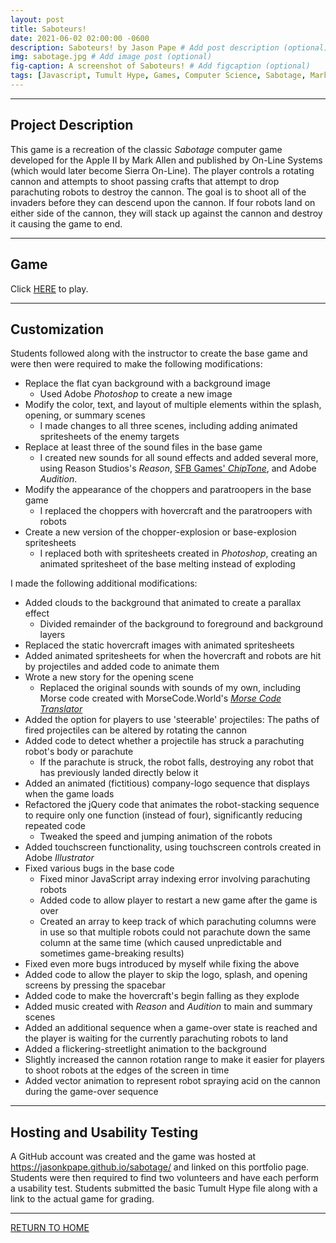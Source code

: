 ```yaml
---
layout: post
title: Saboteurs!
date: 2021-06-02 02:00:00 -0600
description: Saboteurs! by Jason Pape # Add post description (optional)
img: sabotage.jpg # Add image post (optional)
fig-caption: A screenshot of Saboteurs! # Add figcaption (optional)
tags: [Javascript, Tumult Hype, Games, Computer Science, Sabotage, Mark Allen, Apple II, jQuery, Fixed Shooter]
---
```


----
## Project Description
This game is a recreation of the classic <cite>Sabotage</cite> computer game developed for the Apple II by Mark Allen and published by On-Line Systems (which would later become Sierra On-Line). The player controls a rotating cannon and attempts to shoot passing crafts that attempt to drop parachuting robots to destroy the cannon. The goal is to shoot all of the invaders before they can descend upon the cannon. If four robots land on either side of the cannon, they will stack up against the cannon and destroy it causing the game to end.

----
## Game
Click <a href="https://jasonkpape.github.io/sabotage/" target="_blank">HERE</a> to play.

----
## Customization
Students followed along with the instructor to create the base game and were then were required to make the following modifications:

* Replace the flat cyan background with a background image
  * Used Adobe <cite>Photoshop</cite> to create a new image
* Modify the color, text, and layout of multiple elements within the splash, opening, or summary scenes
  * I made changes to all three scenes, including adding animated spritesheets of the enemy targets
* Replace at least three of the sound files in the base game
  * I created new sounds for all sound effects and added several more, using Reason Studios's <cite>Reason</cite>, <a href="https://sfbgames.itch.io/chiptone" target="_blank">SFB Games' <cite>ChipTone</cite></a>, and Adobe <cite>Audition</cite>.
* Modify the appearance of the choppers and paratroopers in the base game
  * I replaced the choppers with hovercraft and the paratroopers with robots
* Create a new version of the chopper-explosion or base-explosion spritesheets
  * I replaced both with spritesheets created in <cite>Photoshop</cite>, creating an animated spritesheet of the base melting instead of exploding

I made the following additional modifications:

* Added clouds to the background that animated to create a parallax effect
  * Divided remainder of the background to foreground and background layers
* Replaced the static hovercraft images with animated spritesheets
* Added animated spritesheets for when the hovercraft and robots are hit by projectiles and added code to animate them
* Wrote a new story for the opening scene
  * Replaced the original sounds with sounds of my own, including Morse code created with MorseCode.World's <cite><a href="https://morsecode.world/international/translator.html" target="_blank">Morse Code Translator</a></cite>
* Added the option for players to use 'steerable' projectiles: The paths of fired projectiles can be altered by rotating the cannon
* Added code to detect whether a projectile has struck a parachuting robot's body or parachute
  * If the parachute is struck, the robot falls, destroying any robot that has previously landed directly below it
* Added an animated (fictitious) company-logo sequence that displays when the game loads
* Refactored the jQuery code that animates the robot-stacking sequence to require only one function (instead of four), significantly reducing repeated code
  * Tweaked the speed and jumping animation of the robots
* Added touchscreen functionality, using touchscreen controls created in Adobe <cite>Illustrator</cite>
* Fixed various bugs in the base code
  * Fixed minor JavaScript array indexing error involving parachuting robots
  * Added code to allow player to restart a new game after the game is over
  * Created an array to keep track of which parachuting columns were in use so that multiple robots could not parachute down the same column at the same time (which caused unpredictable and sometimes game-breaking results)
* Fixed even more bugs introduced by myself while fixing the above
* Added code to allow the player to skip the logo, splash, and opening screens by pressing the spacebar
* Added code to make the hovercraft's begin falling as they explode
* Added music created with <cite>Reason</cite> and <cite>Audition</cite> to main and summary scenes
* Added an additional sequence when a game-over state is reached and the player is waiting for the currently parachuting robots to land
* Added a flickering-streetlight animation to the background
* Slightly increased the cannon rotation range to make it easier for players to shoot robots at the edges of the screen in time
* Added vector animation to represent robot spraying acid on the cannon during the game-over sequence

----
## Hosting and Usability Testing
 A GitHub account was created and the game was hosted at <a href="https://jasonkpape.github.io/sabotage/" target="_blank">https://jasonkpape.github.io/sabotage/</a> and linked on this portfolio page. Students were then required to find two volunteers and have each perform a usability test. Students submitted the basic Tumult Hype file along with a link to the actual game for grading.

----
[RETURN TO HOME](https://jasonkpape.github.io/jekyll-portfolio/)
